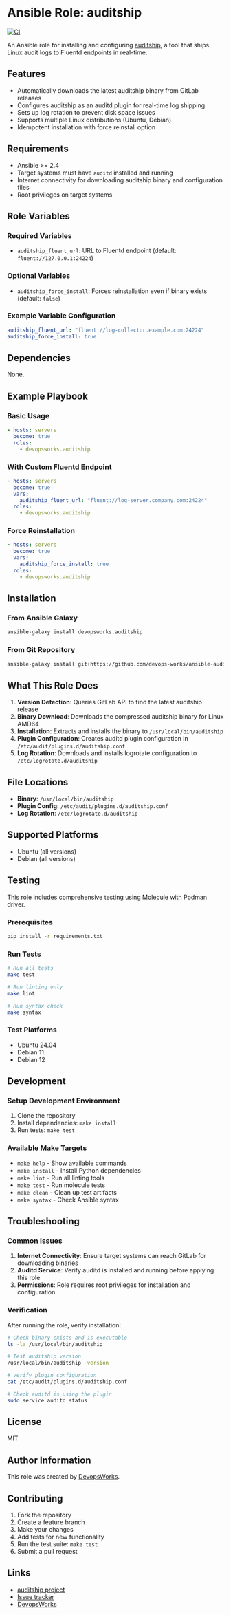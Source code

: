 # Ansible Role: auditship

[![CI](https://github.com/devops-works/ansible-auditship/workflows/CI/badge.svg)](https://github.com/devops-works/ansible-auditship/actions?query=workflow%3ACI)

An Ansible role for installing and configuring [auditship](https://gitlab.com/devopsworks/tools/auditship), a tool that ships Linux audit logs to Fluentd endpoints in real-time.

## Features

- Automatically downloads the latest auditship binary from GitLab releases
- Configures auditship as an auditd plugin for real-time log shipping
- Sets up log rotation to prevent disk space issues
- Supports multiple Linux distributions (Ubuntu, Debian)
- Idempotent installation with force reinstall option

## Requirements

- Ansible >= 2.4
- Target systems must have `auditd` installed and running
- Internet connectivity for downloading auditship binary and configuration files
- Root privileges on target systems

## Role Variables

### Required Variables

- `auditship_fluent_url`: URL to Fluentd endpoint (default: `fluent://127.0.0.1:24224`)

### Optional Variables

- `auditship_force_install`: Forces reinstallation even if binary exists (default: `false`)

### Example Variable Configuration

```yaml
auditship_fluent_url: "fluent://log-collector.example.com:24224"
auditship_force_install: true
```

## Dependencies

None.

## Example Playbook

### Basic Usage

```yaml
- hosts: servers
  become: true
  roles:
    - devopsworks.auditship
```

### With Custom Fluentd Endpoint

```yaml
- hosts: servers
  become: true
  vars:
    auditship_fluent_url: "fluent://log-server.company.com:24224"
  roles:
    - devopsworks.auditship
```

### Force Reinstallation

```yaml
- hosts: servers
  become: true
  vars:
    auditship_force_install: true
  roles:
    - devopsworks.auditship
```

## Installation

### From Ansible Galaxy

```bash
ansible-galaxy install devopsworks.auditship
```

### From Git Repository

```bash
ansible-galaxy install git+https://github.com/devops-works/ansible-auditship.git
```

## What This Role Does

1. **Version Detection**: Queries GitLab API to find the latest auditship release
2. **Binary Download**: Downloads the compressed auditship binary for Linux AMD64
3. **Installation**: Extracts and installs the binary to `/usr/local/bin/auditship`
4. **Plugin Configuration**: Creates auditd plugin configuration in `/etc/audit/plugins.d/auditship.conf`
5. **Log Rotation**: Downloads and installs logrotate configuration to `/etc/logrotate.d/auditship`

## File Locations

- **Binary**: `/usr/local/bin/auditship`
- **Plugin Config**: `/etc/audit/plugins.d/auditship.conf`
- **Log Rotation**: `/etc/logrotate.d/auditship`

## Supported Platforms

- Ubuntu (all versions)
- Debian (all versions)

## Testing

This role includes comprehensive testing using Molecule with Podman driver.

### Prerequisites

```bash
pip install -r requirements.txt
```

### Run Tests

```bash
# Run all tests
make test

# Run linting only
make lint

# Run syntax check
make syntax
```

### Test Platforms

- Ubuntu 24.04
- Debian 11
- Debian 12

## Development

### Setup Development Environment

1. Clone the repository
2. Install dependencies: `make install`
3. Run tests: `make test`

### Available Make Targets

- `make help` - Show available commands
- `make install` - Install Python dependencies
- `make lint` - Run all linting tools
- `make test` - Run molecule tests
- `make clean` - Clean up test artifacts
- `make syntax` - Check Ansible syntax

## Troubleshooting

### Common Issues

1. **Internet Connectivity**: Ensure target systems can reach GitLab for downloading binaries
2. **Auditd Service**: Verify auditd is installed and running before applying this role
3. **Permissions**: Role requires root privileges for installation and configuration

### Verification

After running the role, verify installation:

```bash
# Check binary exists and is executable
ls -la /usr/local/bin/auditship

# Test auditship version
/usr/local/bin/auditship -version

# Verify plugin configuration
cat /etc/audit/plugins.d/auditship.conf

# Check auditd is using the plugin
sudo service auditd status
```

## License

MIT

## Author Information

This role was created by [DevopsWorks](https://devopsworks.io/).

## Contributing

1. Fork the repository
2. Create a feature branch
3. Make your changes
4. Add tests for new functionality
5. Run the test suite: `make test`
6. Submit a pull request

## Links

- [auditship project](https://gitlab.com/devopsworks/tools/auditship)
- [Issue tracker](https://github.com/devops-works/ansible-auditship/issues)
- [DevopsWorks](https://devopsworks.io/)